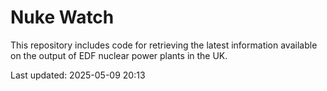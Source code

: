 # Nuke Watch

This repository includes code for retrieving the latest information available on the output of EDF nuclear power plants in the UK.

Last updated: 2025-05-09 20:13